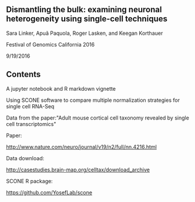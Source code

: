 ## Dismantling the bulk: examining neuronal heterogeneity using single-cell techniques

Sara Linker, Apuã Paquola, Roger Lasken, and Keegan Korthauer

Festival of Genomics California 2016

9/19/2016


## Contents

A jupyter notebook and R markdown vignette

Using SCONE software to compare multiple normalization strategies for single cell RNA-Seq

Data from the paper:"Adult mouse cortical cell taxonomy revealed by single cell transcriptomics"

Paper:

http://www.nature.com/neuro/journal/v19/n2/full/nn.4216.html


Data download:

http://casestudies.brain-map.org/celltax/download_archive


SCONE R package:

https://github.com/YosefLab/scone
